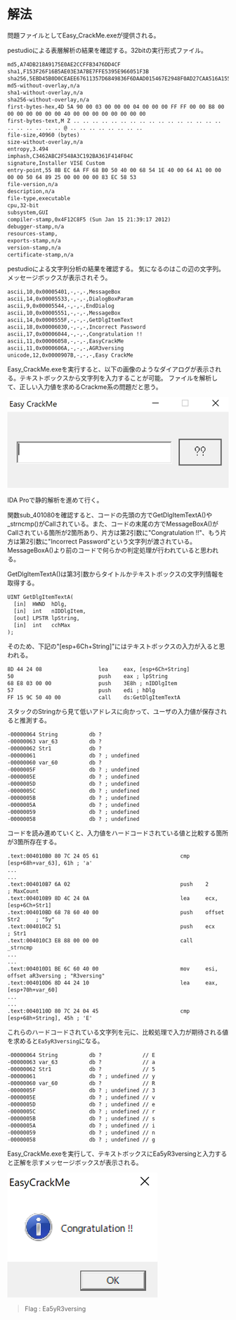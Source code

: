 # 解法

問題ファイルとしてEasy_CrackMe.exeが提供される。

pestudioによる表層解析の結果を確認する。32bitの実行形式ファイル。

```
md5,A74DB218A9175E0AE2CCFFB3476DD4CF
sha1,F153F26F16B5AE03E3A7BE7FFE5395E966051F3B
sha256,5EBD45B0D0CEAEE67611357D6849836F6DAAD015467E2948F0AD27CAA516A155
md5-without-overlay,n/a
sha1-without-overlay,n/a
sha256-without-overlay,n/a
first-bytes-hex,4D 5A 90 00 03 00 00 00 04 00 00 00 FF FF 00 00 B8 00 00 00 00 00 00 00 40 00 00 00 00 00 00 00 00 
first-bytes-text,M Z .. .. .. .. .. .. .. .. .. .. .. .. .. .. .. .. .. .. .. .. .. .. @ .. .. .. .. .. .. .. .. 
file-size,40960 (bytes)
size-without-overlay,n/a
entropy,3.494
imphash,C3462ABC2F548A3C192BA361F414F04C
signature,Installer VISE Custom
entry-point,55 8B EC 6A FF 68 B0 50 40 00 68 54 1E 40 00 64 A1 00 00 00 00 50 64 89 25 00 00 00 00 83 EC 58 53 
file-version,n/a
description,n/a
file-type,executable
cpu,32-bit
subsystem,GUI
compiler-stamp,0x4F12C8F5 (Sun Jan 15 21:39:17 2012)
debugger-stamp,n/a
resources-stamp,
exports-stamp,n/a
version-stamp,n/a
certificate-stamp,n/a
```

pestudioによる文字列分析の結果を確認する。
気になるのはこの辺の文字列。メッセージボックスが表示されそう。

```
ascii,10,0x00005401,-,-,-,MessageBox
ascii,14,0x00005533,-,-,-,DialogBoxParam
ascii,9,0x00005544,-,-,-,EndDialog
ascii,10,0x00005551,-,-,-,MessageBox
ascii,14,0x0000555F,-,-,-,GetDlgItemText
ascii,18,0x00006030,-,-,-,Incorrect Password
ascii,17,0x00006044,-,-,-,Congratulation !!
ascii,11,0x00006058,-,-,-,EasyCrackMe
ascii,11,0x0000606A,-,-,-,AGR3versing
unicode,12,0x0000907B,-,-,-,Easy CrackMe
```

Easy_CrackMe.exeを実行すると、以下の画像のようなダイアログが表示される。テキストボックスから文字列を入力することが可能。
ファイルを解析して、正しい入力値を求めるCrackme系の問題だと思う。

![](1.PNG)

IDA Proで静的解析を進めて行く。

関数sub_401080を確認すると、コードの先頭の方でGetDlgItemTextA()や_strncmp()がCallされている。また、コードの末尾の方でMessageBoxA()がCallされている箇所が2箇所あり、片方は第2引数に"Congratulation !!"、もう片方は第2引数に"Incorrect Password"という文字列が渡されている。
MessageBoxA()より前のコードで何らかの判定処理が行われていると思われる。

GetDlgItemTextA()は第3引数からタイトルかテキストボックスの文字列情報を取得する。

```
UINT GetDlgItemTextA(
  [in]  HWND  hDlg,
  [in]  int   nIDDlgItem,
  [out] LPSTR lpString,
  [in]  int   cchMax
);
```

そのため、下記の"[esp+6Ch+String]"にはテキストボックスの入力が入ると思われる。

```
8D 44 24 08                  lea     eax, [esp+6Ch+String]
50                           push    eax ; lpString
68 E8 03 00 00               push    3E8h ; nIDDlgItem
57                           push    edi ; hDlg
FF 15 9C 50 40 00            call    ds:GetDlgItemTextA
```

スタックのStringから見て低いアドレスに向かって、ユーザの入力値が保存されると推測する。

```
-00000064 String          db ?            
-00000063 var_63          db ?            
-00000062 Str1            db ?            
-00000061                 db ? ; undefined
-00000060 var_60          db ?            
-0000005F                 db ? ; undefined
-0000005E                 db ? ; undefined
-0000005D                 db ? ; undefined
-0000005C                 db ? ; undefined
-0000005B                 db ? ; undefined
-0000005A                 db ? ; undefined
-00000059                 db ? ; undefined
-00000058                 db ? ; undefined
```

コードを読み進めていくと、入力値をハードコードされている値と比較する箇所が3箇所存在する。

```
.text:004010B0 80 7C 24 05 61                          cmp     [esp+68h+var_63], 61h ; 'a'
...
...
.text:004010B7 6A 02                                   push    2               ; MaxCount
.text:004010B9 8D 4C 24 0A                             lea     ecx, [esp+6Ch+Str1]
.text:004010BD 68 78 60 40 00                          push    offset Str2     ; "5y"
.text:004010C2 51                                      push    ecx             ; Str1
.text:004010C3 E8 88 00 00 00                          call    _strncmp
...
...
.text:004010D1 BE 6C 60 40 00                          mov     esi, offset aR3versing ; "R3versing"
.text:004010D6 8D 44 24 10                             lea     eax, [esp+70h+var_60]
...
...
.text:0040110D 80 7C 24 04 45                          cmp     [esp+68h+String], 45h ; 'E'
```

これらのハードコードされている文字列を元に、比較処理で入力が期待される値を求めると`Ea5yR3versing`になる。

```
-00000064 String          db ?             // E
-00000063 var_63          db ?             // a
-00000062 Str1            db ?             // 5
-00000061                 db ? ; undefined // y
-00000060 var_60          db ?             // R
-0000005F                 db ? ; undefined // 3
-0000005E                 db ? ; undefined // v
-0000005D                 db ? ; undefined // e
-0000005C                 db ? ; undefined // r
-0000005B                 db ? ; undefined // s
-0000005A                 db ? ; undefined // i
-00000059                 db ? ; undefined // n
-00000058                 db ? ; undefined // g
```

Easy_CrackMe.exeを実行して、テキストボックスにEa5yR3versingと入力すると正解を示すメッセージボックスが表示される。

![](2.PNG)

> Flag : Ea5yR3versing
